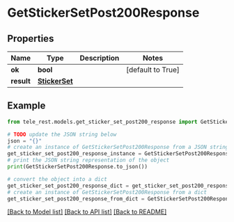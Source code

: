 # GetStickerSetPost200Response


## Properties

Name | Type | Description | Notes
------------ | ------------- | ------------- | -------------
**ok** | **bool** |  | [default to True]
**result** | [**StickerSet**](StickerSet.md) |  | 

## Example

```python
from tele_rest.models.get_sticker_set_post200_response import GetStickerSetPost200Response

# TODO update the JSON string below
json = "{}"
# create an instance of GetStickerSetPost200Response from a JSON string
get_sticker_set_post200_response_instance = GetStickerSetPost200Response.from_json(json)
# print the JSON string representation of the object
print(GetStickerSetPost200Response.to_json())

# convert the object into a dict
get_sticker_set_post200_response_dict = get_sticker_set_post200_response_instance.to_dict()
# create an instance of GetStickerSetPost200Response from a dict
get_sticker_set_post200_response_from_dict = GetStickerSetPost200Response.from_dict(get_sticker_set_post200_response_dict)
```
[[Back to Model list]](../README.md#documentation-for-models) [[Back to API list]](../README.md#documentation-for-api-endpoints) [[Back to README]](../README.md)


